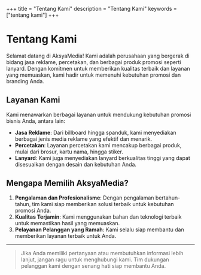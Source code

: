 +++
title = "Tentang Kami"
description = "Tentang Kami"
keywords = ["tentang kami"]
+++

# Tentang Kami

Selamat datang di AksyaMedia! Kami adalah perusahaan yang bergerak di bidang jasa reklame, percetakan, dan berbagai produk promosi seperti lanyard. Dengan komitmen untuk memberikan kualitas terbaik dan layanan yang memuaskan, kami hadir untuk memenuhi kebutuhan promosi dan branding Anda.

## Layanan Kami

Kami menawarkan berbagai layanan untuk mendukung kebutuhan promosi bisnis Anda, antara lain:

* **Jasa Reklame**: Dari billboard hingga spanduk, kami menyediakan berbagai jenis media reklame yang efektif dan menarik.
* **Percetakan**: Layanan percetakan kami mencakup berbagai produk, mulai dari brosur, kartu nama, hingga stiker.
* **Lanyard**: Kami juga menyediakan lanyard berkualitas tinggi yang dapat disesuaikan dengan desain dan kebutuhan Anda.

## Mengapa Memilih AksyaMedia?

1. **Pengalaman dan Profesionalisme**: Dengan pengalaman bertahun-tahun, tim kami siap memberikan solusi terbaik untuk kebutuhan promosi Anda.
2. **Kualitas Terjamin**: Kami menggunakan bahan dan teknologi terbaik untuk memastikan hasil yang memuaskan.
3. **Pelayanan Pelanggan yang Ramah**: Kami selalu siap membantu dan memberikan layanan terbaik untuk Anda.

---

> Jika Anda memiliki pertanyaan atau membutuhkan informasi lebih lanjut, jangan ragu untuk menghubungi kami. Tim dukungan pelanggan kami dengan senang hati siap membantu Anda.